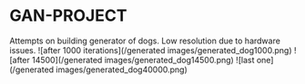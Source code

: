 # GAN-PROJECT
Attempts on building generator of dogs. Low resolution due to hardware issues.
 ![after 1000 iterations](/generated images/generated_dog1000.png)
 ![after 14500](/generated images/generated_dog14500.png)
 ![last one](/generated images/generated_dog40000.png)

